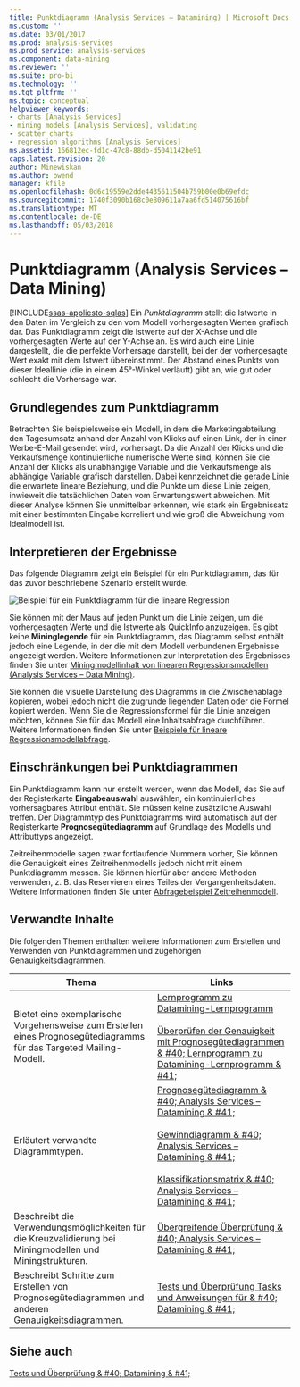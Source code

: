 ```yaml
---
title: Punktdiagramm (Analysis Services – Datamining) | Microsoft Docs
ms.custom: ''
ms.date: 03/01/2017
ms.prod: analysis-services
ms.prod_service: analysis-services
ms.component: data-mining
ms.reviewer: ''
ms.suite: pro-bi
ms.technology: ''
ms.tgt_pltfrm: ''
ms.topic: conceptual
helpviewer_keywords:
- charts [Analysis Services]
- mining models [Analysis Services], validating
- scatter charts
- regression algorithms [Analysis Services]
ms.assetid: 166812ec-fd1c-47c8-88db-d5041142be91
caps.latest.revision: 20
author: Minewiskan
ms.author: owend
manager: kfile
ms.openlocfilehash: 0d6c19559e2dde4435611504b759b00e0b69efdc
ms.sourcegitcommit: 1740f3090b168c0e809611a7aa6fd514075616bf
ms.translationtype: MT
ms.contentlocale: de-DE
ms.lasthandoff: 05/03/2018
---
```

# <a name="scatter-plot-analysis-services---data-mining"></a>Punktdiagramm (Analysis Services &ndash; Data Mining)
[!INCLUDE[ssas-appliesto-sqlas](../../includes/ssas-appliesto-sqlas.md)]
  Ein *Punktdiagramm* stellt die Istwerte in den Daten im Vergleich zu den vom Modell vorhergesagten Werten grafisch dar. Das Punktdiagramm zeigt die Istwerte auf der X-Achse und die vorhergesagten Werte auf der Y-Achse an. Es wird auch eine Linie dargestellt, die die perfekte Vorhersage darstellt, bei der der vorhergesagte Wert exakt mit dem Istwert übereinstimmt. Der Abstand eines Punkts von dieser Ideallinie (die in einem 45°-Winkel verläuft) gibt an, wie gut oder schlecht die Vorhersage war.  
  
## <a name="understanding-the-scatter-plot"></a>Grundlegendes zum Punktdiagramm  
 Betrachten Sie beispielsweise ein Modell, in dem die Marketingabteilung den Tagesumsatz anhand der Anzahl von Klicks auf einen Link, der in einer Werbe-E-Mail gesendet wird, vorhersagt. Da die Anzahl der Klicks und die Verkaufsmenge kontinuierliche numerische Werte sind, können Sie die Anzahl der Klicks als unabhängige Variable und die Verkaufsmenge als abhängige Variable grafisch darstellen. Dabei kennzeichnet die gerade Linie die erwartete lineare Beziehung, und die Punkte um diese Linie zeigen, inwieweit die tatsächlichen Daten vom Erwartungswert abweichen. Mit dieser Analyse können Sie unmittelbar erkennen, wie stark ein Ergebnissatz mit einer bestimmten Eingabe korreliert und wie groß die Abweichung vom Idealmodell ist.  
  
## <a name="interpreting-the-results"></a>Interpretieren der Ergebnisse  
 Das folgende Diagramm zeigt ein Beispiel für ein Punktdiagramm, das für das zuvor beschriebene Szenario erstellt wurde.  
  
 ![Beispiel für ein Punktdiagramm für die lineare Regression](../../analysis-services/data-mining/media/scatterplot-callctr.gif "Beispiel für ein Punktdiagramm für die lineare Regression")  
  
 Sie können mit der Maus auf jeden Punkt um die Linie zeigen, um die vorhergesagten Werte und die Istwerte als QuickInfo anzuzeigen. Es gibt keine **Mininglegende** für ein Punktdiagramm, das Diagramm selbst enthält jedoch eine Legende, in der die mit dem Modell verbundenen Ergebnisse angezeigt werden. Weitere Informationen zur Interpretation des Ergebnisses finden Sie unter [Miningmodellinhalt von linearen Regressionsmodellen &#40;Analysis Services – Data Mining&#41;](../../analysis-services/data-mining/mining-model-content-for-linear-regression-models-analysis-services-data-mining.md).  
  
 Sie können die visuelle Darstellung des Diagramms in die Zwischenablage kopieren, wobei jedoch nicht die zugrunde liegenden Daten oder die Formel kopiert werden. Wenn Sie die Regressionsformel für die Linie anzeigen möchten, können Sie für das Modell eine Inhaltsabfrage durchführen. Weitere Informationen finden Sie unter [Beispiele für lineare Regressionsmodellabfrage](../../analysis-services/data-mining/linear-regression-model-query-examples.md).  
  
## <a name="restrictions-on-scatter-plots"></a>Einschränkungen bei Punktdiagrammen  
 Ein Punktdiagramm kann nur erstellt werden, wenn das Modell, das Sie auf der Registerkarte **Eingabeauswahl** auswählen, ein kontinuierliches vorhersagbares Attribut enthält. Sie müssen keine zusätzliche Auswahl treffen. Der Diagrammtyp des Punktdiagramms wird automatisch auf der Registerkarte **Prognosegütediagramm** auf Grundlage des Modells und Attributtyps angezeigt.  
  
 Zeitreihenmodelle sagen zwar fortlaufende Nummern vorher, Sie können die Genauigkeit eines Zeitreihenmodells jedoch nicht mit einem Punktdiagramm messen. Sie können hierfür aber andere Methoden verwenden, z. B. das Reservieren eines Teiles der Vergangenheitsdaten. Weitere Informationen finden Sie unter [Abfragebeispiel Zeitreihenmodell](../../analysis-services/data-mining/time-series-model-query-examples.md).  
  
## <a name="related-content"></a>Verwandte Inhalte  
 Die folgenden Themen enthalten weitere Informationen zum Erstellen und Verwenden von Punktdiagrammen und zugehörigen Genauigkeitsdiagrammen.  
  
|Thema|Links|  
|------------|-----------|  
|Bietet eine exemplarische Vorgehensweise zum Erstellen eines Prognosegütediagramms für das Targeted Mailing-Modell.|[Lernprogramm zu Datamining-Lernprogramm](http://msdn.microsoft.com/library/6602edb6-d160-43fb-83c8-9df5dddfeb9c)<br /><br /> [Überprüfen der Genauigkeit mit Prognosegütediagrammen & #40; Lernprogramm zu Datamining-Lernprogramm & #41;](http://msdn.microsoft.com/library/822d414b-4a39-473f-80c3-53476e30655a)|  
|Erläutert verwandte Diagrammtypen.|[Prognosegütediagramm & #40; Analysis Services – Datamining & #41;](../../analysis-services/data-mining/lift-chart-analysis-services-data-mining.md)<br /><br /> [Gewinndiagramm & #40; Analysis Services – Datamining & #41;](../../analysis-services/data-mining/profit-chart-analysis-services-data-mining.md)<br /><br /> [Klassifikationsmatrix & #40; Analysis Services – Datamining & #41;](../../analysis-services/data-mining/classification-matrix-analysis-services-data-mining.md)|  
|Beschreibt die Verwendungsmöglichkeiten für die Kreuzvalidierung bei Miningmodellen und Miningstrukturen.|[Übergreifende Überprüfung & #40; Analysis Services – Datamining & #41;](../../analysis-services/data-mining/cross-validation-analysis-services-data-mining.md)|  
|Beschreibt Schritte zum Erstellen von Prognosegütediagrammen und anderen Genauigkeitsdiagrammen.|[Tests und Überprüfung Tasks und Anweisungen für & #40; Datamining & #41;](../../analysis-services/data-mining/testing-and-validation-tasks-and-how-tos-data-mining.md)|  
  
## <a name="see-also"></a>Siehe auch  
 [Tests und Überprüfung & #40; Datamining & #41;](../../analysis-services/data-mining/testing-and-validation-data-mining.md)  
  
  

